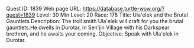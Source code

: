 Quest ID: 1839
Web page URL: https://database.turtle-wow.org/?quest=1839
Level: 30
Min Level: 20
Race: 178
Title: Ula'elek and the Brutal Gauntlets
Description: The troll smith Ula'elek will craft for you the brutal gauntlets.He dwells in Durotar, in Sen'jin Village with his Darkspear brethren, and he awaits your coming.
Objective: Speak with Ula'elek in Durotar.
